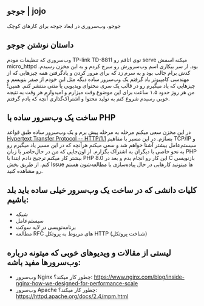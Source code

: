 ## جوجو | jojo
جوجو، وب‌سروری در ابعاد جوجه برای کارهای کوچک

## داستان نوشتن جوجو
وب‌سروری که تنظیمات مودم TP-link TD-8811  توی اتاقم رو serve میکنه اسمش micro_httpd بود. از سر بیکاری اسم وب‌سرورش رو سرچ کردم و به این مخزن رسیدم. کدش برام جالب بود و به سرم زد که برای مرور کردن و یادگرفتن همه چیزهایی که از مهندسی کامپیوتر یاد گرفتم یک وب‌سرور ساده دیگه مثل این خودم از صفر بنویسم و چیزهایی که یاد میگیرم رو در قالب یک ‌سری محتوای ویدیویی یا متنی منتشر کنم.  همین! من هر روز حدود ۱.۵ ساعت برای این موضوع وقت میزارم و امیدوارم هر وقت به نتیجه خوبی رسیدم شروع کنم به تولید محتوا و اشتراک‌گذاری آنچه که یادم گرفتم.

## ساخت یک وب‌سرور ساده با PHP
در این مخزن سعی میکنم مرحله به مرحله پیش برم و یک وب‌سرور ساده طبق قواعد  [Hypertext Transfer Protocol -- HTTP/1.1](https://datatracker.ietf.org/doc/html/rfc2616) بسازم. 
در این مسیر با مفاهیم TCP/IP و سیستم‌عامل بیشتر آشنا خواهم شد و سعی میکنم هرآنچه که در این مسیر یاد میگیرم رو به نحو خاصی با دیگران به اشتراک بگزارم. 
از اون‌جایی که من در حال‌حاضر با زبان PHP بیشتر کار میکنم ترجیح دادم ابتدا با PHP 8.0 این کار رو انجام بدم و بعد در C بازنویسی کنم.  از طریق بخش Issue ها میتونید کارهایی در حال پیاده‌سازی یا مطالعه‌شون هستم رو مشاهده کنید.


## کلیات دانشی که در ساخت یک وب‌سرور خیلی ساده باید بلد باشیم:
- شبکه
- سیستم‌عامل
- برنامه‌نویسی در لایه سوکت
- مطالعه RFC های مربوط به پروتکل HTTP (شناخت پروتکل)


## لیستی از مقالات و ویدیو‌های خوبی که میتونه درباره وب‌سرورها مفید باشه:

- وب‌سرور Nginx چطور کار میکند؟: https://www.nginx.com/blog/inside-nginx-how-we-designed-for-performance-scale
- وب‌سرور Apache چطور کار میکند؟: https://httpd.apache.org/docs/2.4/mpm.html 
